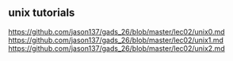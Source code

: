## unix tutorials

https://github.com/jason137/gads_26/blob/master/lec02/unix0.md  
https://github.com/jason137/gads_26/blob/master/lec02/unix1.md  
https://github.com/jason137/gads_26/blob/master/lec02/unix2.md  
